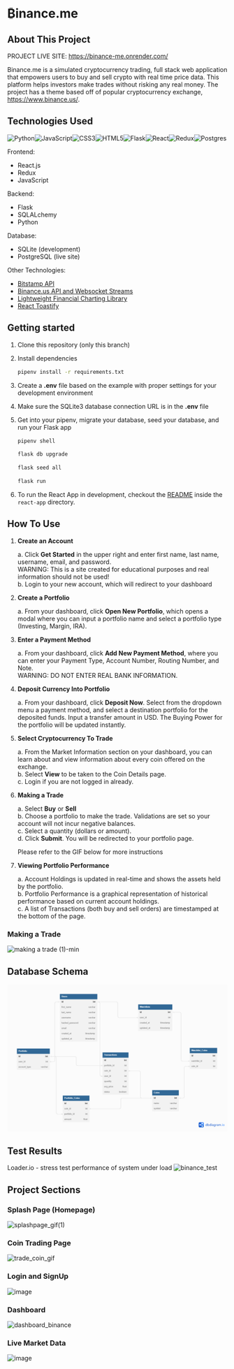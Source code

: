 # ₿inance.me

## About This Project

PROJECT LIVE SITE: https://binance-me.onrender.com/

Binance.me is a simulated cryptocurrency trading, full stack web application that empowers users to buy and sell crypto with real time price data. This platform helps investors make trades without risking any real money. The project has a theme based off of popular cryptocurrency exchange, https://www.binance.us/. 


## Technologies Used

![Python](https://img.shields.io/badge/python-3670A0?style=for-the-badge&logo=python&logoColor=ffdd54)![JavaScript](https://img.shields.io/badge/javascript-%23323330.svg?style=for-the-badge&logo=javascript&logoColor=%23F7DF1E)![CSS3](https://img.shields.io/badge/css3-%231572B6.svg?style=for-the-badge&logo=css3&logoColor=white)![HTML5](https://img.shields.io/badge/html5-%23E34F26.svg?style=for-the-badge&logo=html5&logoColor=white)![Flask](https://img.shields.io/badge/Flask-%23404d59.svg?style=for-the-badge&logo=flask&logoColor=%2361DAFB)![React](https://img.shields.io/badge/react-%2320232a.svg?style=for-the-badge&logo=react&logoColor=%2361DAFB)![Redux](https://img.shields.io/badge/redux-%23593d88.svg?style=for-the-badge&logo=redux&logoColor=white)![Postgres](https://img.shields.io/badge/postgres-%23316192.svg?style=for-the-badge&logo=postgresql&logoColor=white)

Frontend:
- React.js
- Redux
- JavaScript

Backend:
- Flask 
- SQLALchemy
- Python

Database: 
- SQLite (development)
- PostgreSQL (live site)

Other Technologies: 
- [Bitstamp API](https://www.bitstamp.net/api/)
- [Binance.us API and Websocket Streams](https://docs.binance.us/#introduction)
- [Lightweight Financial Charting Library](https://www.tradingview.com/lightweight-charts/)
- [React Toastify](https://www.npmjs.com/package/react-toastify)



## Getting started
1. Clone this repository (only this branch)

2. Install dependencies

      ```bash
      pipenv install -r requirements.txt
      ```

3. Create a **.env** file based on the example with proper settings for your
   development environment

4. Make sure the SQLite3 database connection URL is in the **.env** file

5. Get into your pipenv, migrate your database, seed your database, and run your Flask app

   ```bash
   pipenv shell
   ```

   ```bash
   flask db upgrade
   ```

   ```bash
   flask seed all
   ```

   ```bash
   flask run
   ```

6. To run the React App in development, checkout the [README](./react-app/README.md) inside the `react-app` directory.


## How To Use

1. **Create an Account**  

      a. Click **Get Started** in the upper right and enter first name, last name, username, email, and password.  
      WARNING: This is a site created for educational purposes and real information should not be used!  
      b. Login to your new account, which will redirect to your dashboard  
      
2. **Create a Portfolio**  

      a. From your dashboard, click **Open New Portfolio**, which opens a modal where you can input a portfolio name and select a portfolio type (Investing, Margin, IRA).  
      
3. **Enter a Payment Method**  

      a. From your dashboard, click **Add New Payment Method**, where you can enter your Payment Type, Account Number, Routing Number, and Note.   
      WARNING: DO NOT ENTER REAL BANK INFORMATION.  
      
4. **Deposit Currency Into Portfolio**  

      a. From your dashboard, click **Deposit Now**. Select from the dropdown menu a payment method, and select a destination portfolio for the deposited funds. Input a transfer amount in USD. The Buying Power for the portfolio will be updated instantly.  
      
5. **Select Cryptocurrency To Trade**  

      a. From the Market Information section on your dashboard, you can learn about and view information about every coin offered on the exchange.  
      b. Select **View** to be taken to the Coin Details page.  
      c. Login if you are not logged in already.  
      
6. **Making a Trade**  

      a. Select **Buy** or **Sell**  
      b. Choose a portfolio to make the trade. Validations are set so your account will not incur negative balances.  
      c. Select a quantity (dollars or amount).  
      d. Click **Submit**. You will be redirected to your portfolio page.  
      
      Please refer to the GIF below for more instructions  
      
7. **Viewing Portfolio Performance**  

      a. Account Holdings is updated in real-time and shows the assets held by the portfolio.  
      b. Portfolio Performance is a graphical representation of historical performance based on current account holdings.  
      c. A list of Transactions (both buy and sell orders) are timestamped at the bottom of the page.  

### Making a Trade


![making a trade (1)-min](https://user-images.githubusercontent.com/102005831/222011956-ee04de3e-97a9-4628-93e1-921d559fb86b.gif)




## Database Schema

![Database Schema](https://raw.githubusercontent.com/edmundj0/binance/dev/react-app/src/assets/database-schema.png)

## Test Results

Loader.io - stress test performance of system under load
![binance_test](https://user-images.githubusercontent.com/102005831/215225831-bc7f1eac-e1bf-41d3-8de1-1b2302a6b1a4.jpg)


## Project Sections

### Splash Page (Homepage)
![splashpage_gif(1)](https://user-images.githubusercontent.com/102005831/215222256-2af137ff-11d1-42e1-9a58-80432e184de3.gif)

### Coin Trading Page
![trade_coin_gif](https://user-images.githubusercontent.com/102005831/215224185-2c3d94d4-afd6-44ec-b786-451bd35fac38.gif)

### Login and SignUp
![image](https://user-images.githubusercontent.com/102005831/211088572-35a0bc69-5ce1-40d4-bbd8-f9ef68c8ed2f.png)

### Dashboard
![dashboard_binance](https://user-images.githubusercontent.com/102005831/215224290-651c6302-b512-4ec0-ba2b-b7ddd1390629.jpg)

### Live Market Data
![image](https://user-images.githubusercontent.com/102005831/211088696-b06764c5-74df-4613-979b-56db0f74c947.png)



